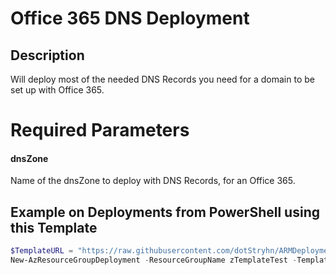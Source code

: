# Office 365 DNS Deployment

## Description

Will deploy most of the needed DNS Records you need for a domain to be set up with Office 365.

# Required Parameters

#### dnsZone

Name of the dnsZone to deploy with DNS Records, for an Office 365.

## Example on Deployments from PowerShell using this Template

```powershell
$TemplateURL = "https://raw.githubusercontent.com/dotStryhn/ARMDeployments/master/Office365.DNS.Deployment/Office365.DNS.Deployment.json"
New-AzResourceGroupDeployment -ResourceGroupName zTemplateTest -TemplateUri $TemplateURL -dnsZone yourdomain.com
```

